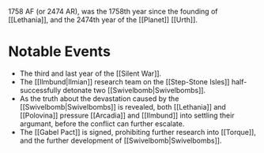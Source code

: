 1758 AF (or 2474 AR), was the 1758th year since the founding of [[Lethania]], and the 2474th year of the [[Planet]] [[Urth]].

# Notable Events
- The third and last year of the [[Silent War]].
- The [[Ilmbund|Ilmian]] research team on the [[Step-Stone Isles]] half-successfully detonate two [[Swivelbomb|Swivelbombs]].
- As the truth about the devastation caused by the [[Swivelbomb|Swivelbombs]] is revealed, both [[Lethania]] and [[Polovina]] pressure [[Arcadia]] and [[Ilmbund]] into settling their argumant, before the conflict can further escalate.
- The [[Gabel Pact]] is signed, prohibiting further research into [[Torque]], and the further development of [[Swivelbomb|Swivelbombs]].
